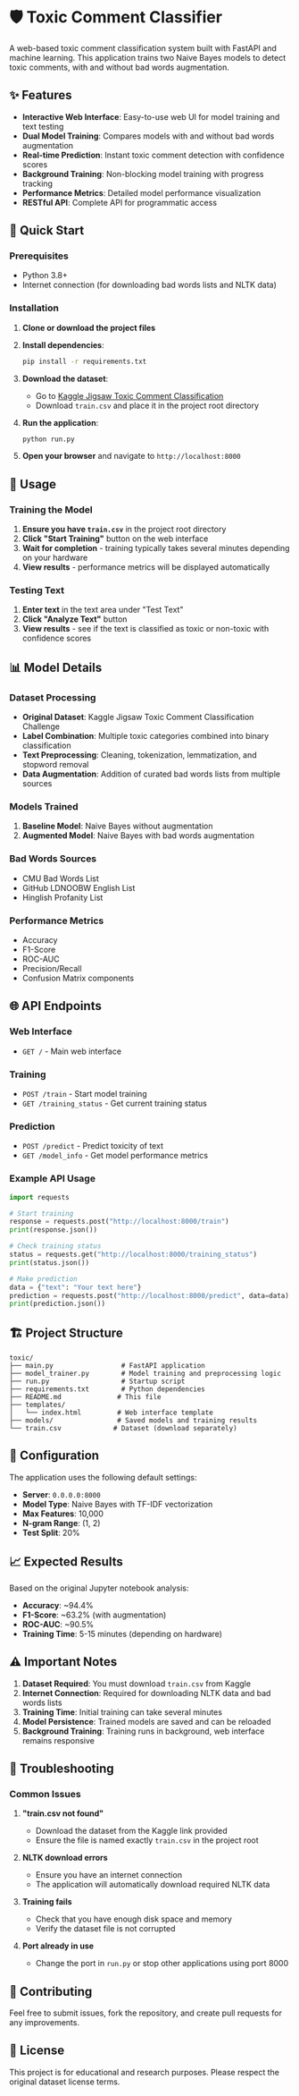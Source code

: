 # 🛡️ Toxic Comment Classifier

A web-based toxic comment classification system built with FastAPI and machine learning. This application trains two Naive Bayes models to detect toxic comments, with and without bad words augmentation.

## ✨ Features

- **Interactive Web Interface**: Easy-to-use web UI for model training and text testing
- **Dual Model Training**: Compares models with and without bad words augmentation
- **Real-time Prediction**: Instant toxic comment detection with confidence scores
- **Background Training**: Non-blocking model training with progress tracking
- **Performance Metrics**: Detailed model performance visualization
- **RESTful API**: Complete API for programmatic access

## 🚀 Quick Start

### Prerequisites

- Python 3.8+
- Internet connection (for downloading bad words lists and NLTK data)

### Installation

1. **Clone or download the project files**

2. **Install dependencies**:
   ```bash
   pip install -r requirements.txt
   ```

3. **Download the dataset**:
   - Go to [Kaggle Jigsaw Toxic Comment Classification](https://www.kaggle.com/competitions/jigsaw-toxic-comment-classification-challenge/data)
   - Download `train.csv` and place it in the project root directory

4. **Run the application**:
   ```bash
   python run.py
   ```

5. **Open your browser** and navigate to `http://localhost:8000`

## 🎯 Usage

### Training the Model

1. **Ensure you have `train.csv`** in the project root directory
2. **Click "Start Training"** button on the web interface
3. **Wait for completion** - training typically takes several minutes depending on your hardware
4. **View results** - performance metrics will be displayed automatically

### Testing Text

1. **Enter text** in the text area under "Test Text"
2. **Click "Analyze Text"** button
3. **View results** - see if the text is classified as toxic or non-toxic with confidence scores

## 📊 Model Details

### Dataset Processing
- **Original Dataset**: Kaggle Jigsaw Toxic Comment Classification Challenge
- **Label Combination**: Multiple toxic categories combined into binary classification
- **Text Preprocessing**: Cleaning, tokenization, lemmatization, and stopword removal
- **Data Augmentation**: Addition of curated bad words lists from multiple sources

### Models Trained

1. **Baseline Model**: Naive Bayes without augmentation
2. **Augmented Model**: Naive Bayes with bad words augmentation

### Bad Words Sources
- CMU Bad Words List
- GitHub LDNOOBW English List
- Hinglish Profanity List

### Performance Metrics
- Accuracy
- F1-Score
- ROC-AUC
- Precision/Recall
- Confusion Matrix components

## 🌐 API Endpoints

### Web Interface
- `GET /` - Main web interface

### Training
- `POST /train` - Start model training
- `GET /training_status` - Get current training status

### Prediction
- `POST /predict` - Predict toxicity of text
- `GET /model_info` - Get model performance metrics

### Example API Usage

```python
import requests

# Start training
response = requests.post("http://localhost:8000/train")
print(response.json())

# Check training status
status = requests.get("http://localhost:8000/training_status")
print(status.json())

# Make prediction
data = {"text": "Your text here"}
prediction = requests.post("http://localhost:8000/predict", data=data)
print(prediction.json())
```

## 🏗️ Project Structure

```
toxic/
├── main.py                 # FastAPI application
├── model_trainer.py        # Model training and preprocessing logic
├── run.py                  # Startup script
├── requirements.txt        # Python dependencies
├── README.md              # This file
├── templates/
│   └── index.html         # Web interface template
├── models/                # Saved models and training results
└── train.csv             # Dataset (download separately)
```

## 🔧 Configuration

The application uses the following default settings:
- **Server**: `0.0.0.0:8000`
- **Model Type**: Naive Bayes with TF-IDF vectorization
- **Max Features**: 10,000
- **N-gram Range**: (1, 2)
- **Test Split**: 20%

## 📈 Expected Results

Based on the original Jupyter notebook analysis:
- **Accuracy**: ~94.4%
- **F1-Score**: ~63.2% (with augmentation)
- **ROC-AUC**: ~90.5%
- **Training Time**: 5-15 minutes (depending on hardware)

## ⚠️ Important Notes

1. **Dataset Required**: You must download `train.csv` from Kaggle
2. **Internet Connection**: Required for downloading NLTK data and bad words lists
3. **Training Time**: Initial training can take several minutes
4. **Model Persistence**: Trained models are saved and can be reloaded
5. **Background Training**: Training runs in background, web interface remains responsive

## 🐛 Troubleshooting

### Common Issues

1. **"train.csv not found"**
   - Download the dataset from the Kaggle link provided
   - Ensure the file is named exactly `train.csv` in the project root

2. **NLTK download errors**
   - Ensure you have an internet connection
   - The application will automatically download required NLTK data

3. **Training fails**
   - Check that you have enough disk space and memory
   - Verify the dataset file is not corrupted

4. **Port already in use**
   - Change the port in `run.py` or stop other applications using port 8000

## 🤝 Contributing

Feel free to submit issues, fork the repository, and create pull requests for any improvements.

## 📄 License

This project is for educational and research purposes. Please respect the original dataset license terms.